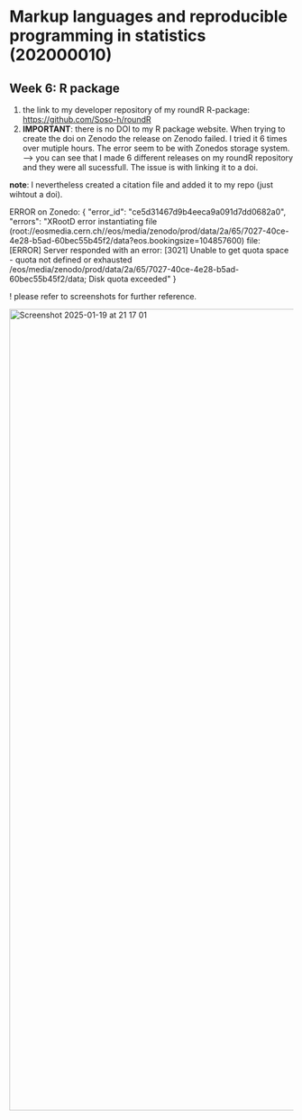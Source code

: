 # Markup languages and reproducible programming in statistics (202000010)

## Week 6: R package

1. the link to my developer repository of my roundR R-package: https://github.com/Soso-h/roundR
2. **IMPORTANT**: there is no DOI to my R package website. When trying to create the doi on Zenodo the release on Zenodo failed. I tried it 6 times over mutiple hours. The error seem to be with Zonedos storage system.
--> you can see that I made 6 different releases on my roundR repository and they were all sucessfull. The issue is with linking it to a doi.

**note**: I nevertheless created a citation file and added it to my repo (just wihtout a doi).


ERROR on Zonedo:
{
    "error_id": "ce5d31467d9b4eeca9a091d7dd0682a0",
    "errors": "XRootD error instantiating file (root://eosmedia.cern.ch//eos/media/zenodo/prod/data/2a/65/7027-40ce-4e28-b5ad-60bec55b45f2/data?eos.bookingsize=104857600) file: [ERROR] Server responded with an error: [3021] Unable to get quota space - quota not defined or exhausted /eos/media/zenodo/prod/data/2a/65/7027-40ce-4e28-b5ad-60bec55b45f2/data; Disk quota exceeded"
}

! please refer to screenshots for further reference.


<img width="1422" alt="Screenshot 2025-01-19 at 21 17 01" src="https://github.com/user-attachments/assets/db3ce562-9589-4c1f-8429-fabb28ffa0fc" />



